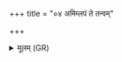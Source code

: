 +++
title = "०४ अमिम्लपं ते तन्वम्"

+++
<details><summary>मूलम् (GR)</summary>

+++(PSK 20.29.4)+++अमिम्लपं ते तन्वं  
क्लीबं त्वा वीरुधाकरम् ।  
अन्तःकोश इव कोशेषु  
स्त्रीष्व् अप्याकृतश् चर ॥
</details>